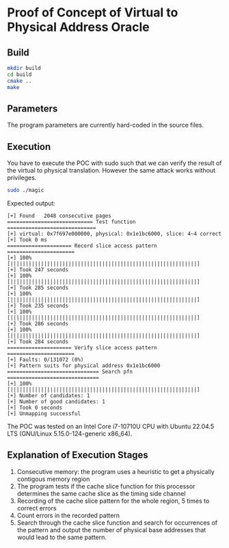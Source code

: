 # Proof of Concept of Virtual to Physical Address Oracle

## Build
```bash
mkdir build
cd build
cmake ..
make
```

## Parameters
The program parameters are currently hard-coded in the source files.

## Execution
You have to execute the POC with sudo such that we can verify the result of the virtual to physical translation. However the same attack works without privileges.
```bash
sudo ./magic
```
Expected output:
```
[+] Found   2048 consecutive pages
============================ Test function =============================
[+] virtual: 0x7f697e000000, physical: 0x1e1bc6000, slice: 4~4 correct
[+] Took 0 ms
===================== Record slice access pattern ======================
[+] 100% [|||||||||||||||||||||||||||||||||||||||||||||||||||||||||||||]
[+] Took 247 seconds
[+] 100% [|||||||||||||||||||||||||||||||||||||||||||||||||||||||||||||]
[+] Took 285 seconds
[+] 100% [|||||||||||||||||||||||||||||||||||||||||||||||||||||||||||||]
[+] Took 235 seconds
[+] 100% [|||||||||||||||||||||||||||||||||||||||||||||||||||||||||||||]
[+] Took 286 seconds
[+] 100% [|||||||||||||||||||||||||||||||||||||||||||||||||||||||||||||]
[+] Took 284 seconds
===================== Verify slice access pattern ======================
[+] Faults: 0/131072 (0%)
[+] Pattern suits for physical address 0x1e1bc6000
============================== Search pfn ==============================
[+] 100% [|||||||||||||||||||||||||||||||||||||||||||||||||||||||||||||]
[+] Number of candidates: 1
[+] Number of good candidates: 1
[+] Took 0 seconds
[+] Unmapping successful
```
The POC was tested on an Intel Core i7-10710U CPU with Ubuntu 22.04.5 LTS (GNU/Linux 5.15.0-124-generic x86_64).

## Explanation of Execution Stages
1. Consecutive memory: the program uses a heuristic to get a physically contigous memory region
2. The program tests if the cache slice function for this processor determines the same cache slice as the timing side channel
3. Recording of the cache slice pattern for the whole region, 5 times to correct errors
4. Count errors in the recorded pattern
5. Search through the cache slice function and search for occurrences of the pattern and output the number of physical base addresses that would lead to the same pattern.
